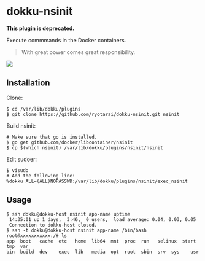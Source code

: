 dokku-nsinit
============

**This plugin is deprecated.**

Execute commmands in the Docker containers.

> With great power comes great responsibility.

![](http://media.tumblr.com/b1370b7b7f035e8b62ae8d33e4fd0d4e/tumblr_inline_n9ee84uBgz1raprkq.gif)

Installation
------------

Clone:

```
$ cd /var/lib/dokku/plugins
$ git clone https://github.com/ryotarai/dokku-nsinit.git nsinit
```

Build nsinit:

```
# Make sure that go is installed.
$ go get github.com/docker/libcontainer/nsinit
$ cp $(which nsinit) /var/lib/dokku/plugins/nsinit/nsinit
```

Edit sudoer:

```
$ visudo
# Add the following line:
%dokku ALL=(ALL)NOPASSWD:/var/lib/dokku/plugins/nsinit/exec_nsinit
```

Usage
-----

```
$ ssh dokku@dokku-host nsinit app-name uptime
 14:35:01 up 1 days,  3:46,  0 users,  load average: 0.04, 0.03, 0.05
 Connection to dokku-host closed.
$ ssh -t dokku@dokku-host nsinit app-name /bin/bash
root@xxxxxxxxxxx:/# ls
app  boot   cache  etc   home  lib64  mnt  proc  run   selinux  start  tmp  var
bin  build  dev    exec  lib   media  opt  root  sbin  srv  sys    usr
```

